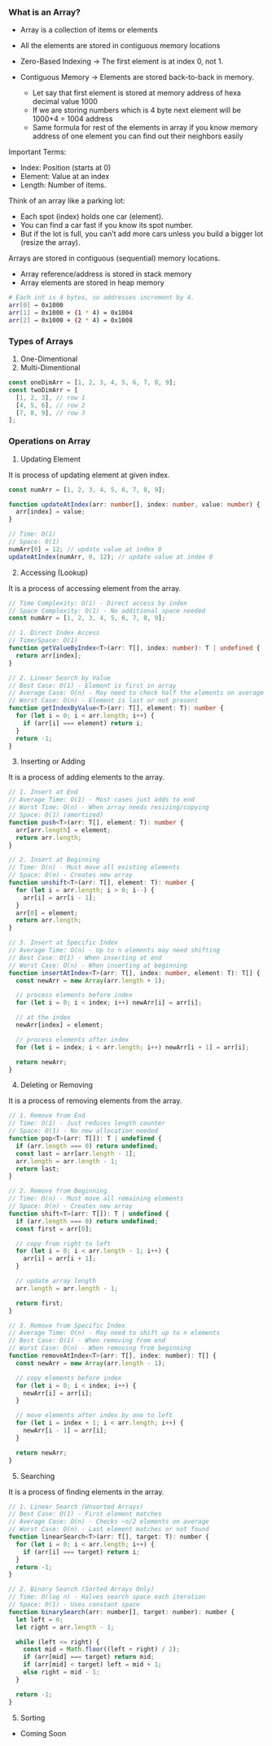 ### What is an Array?

- Array is a collection of items or elements
- All the elements are stored in contiguous memory locations

- Zero-Based Indexing → The first element is at index 0, not 1.
- Contiguous Memory → Elements are stored back-to-back in memory.
  - Let say that first element is stored at memory address of hexa decimal value 1000
  - If we are storing numbers which is 4 byte next element will be 1000+4 = 1004 address
  - Same formula for rest of the elements in array if you know memory address of one element you can find out their neighbors easily

Important Terms:

- Index: Position (starts at 0)
- Element: Value at an index
- Length: Number of items.

Think of an array like a parking lot:

- Each spot (index) holds one car (element).
- You can find a car fast if you know its spot number.
- But if the lot is full, you can’t add more cars unless you build a bigger lot (resize the array).

Arrays are stored in contiguous (sequential) memory locations.

- Array reference/address is stored in stack memory
- Array elements are stored in heap memory

```bash
# Each int is 4 bytes, so addresses increment by 4.
arr[0] → 0x1000
arr[1] → 0x1000 + (1 * 4) = 0x1004
arr[2] → 0x1000 + (2 * 4) = 0x1008
```

### Types of Arrays

1. One-Dimentional
2. Multi-Dimentional

```typescript
const oneDimArr = [1, 2, 3, 4, 5, 6, 7, 8, 9];
const twoDimArr = [
  [1, 2, 3], // row 1
  [4, 5, 6], // row 2
  [7, 8, 9], // row 3
];
```

### Operations on Array

1. Updating Element

It is process of updating element at given index.

```typescript
const numArr = [1, 2, 3, 4, 5, 6, 7, 8, 9];

function updateAtIndex(arr: number[], index: number, value: number) {
  arr[index] = value;
}

// Time: O(1)
// Space: O(1)
numArr[0] = 12; // update value at index 0
updateAtIndex(numArr, 0, 12); // update value at index 0
```

2. Accessing (Lookup)

It is a process of accessing element from the array.

```typescript
// Time Complexity: O(1) - Direct access by index
// Space Complexity: O(1) - No additional space needed
const numArr = [1, 2, 3, 4, 5, 6, 7, 8, 9];

// 1. Direct Index Access
// Time/Space: O(1)
function getValueByIndex<T>(arr: T[], index: number): T | undefined {
  return arr[index];
}

// 2. Linear Search by Value
// Best Case: O(1) - Element is first in array
// Average Case: O(n) - May need to check half the elements on average
// Worst Case: O(n) - Element is last or not present
function getIndexByValue<T>(arr: T[], element: T): number {
  for (let i = 0; i < arr.length; i++) {
    if (arr[i] === element) return i;
  }
  return -1;
}
```

3. Inserting or Adding

It is a process of adding elements to the array.

```typescript
// 1. Insert at End
// Average Time: O(1) - Most cases just adds to end
// Worst Time: O(n) - When array needs resizing/copying
// Space: O(1) (amortized)
function push<T>(arr: T[], element: T): number {
  arr[arr.length] = element;
  return arr.length;
}

// 2. Insert at Beginning
// Time: O(n) - Must move all existing elements
// Space: O(n) - Creates new array
function unshift<T>(arr: T[], element: T): number {
  for (let i = arr.length; i > 0; i--) {
    arr[i] = arr[i - 1];
  }
  arr[0] = element;
  return arr.length;
}

// 3. Insert at Specific Index
// Average Time: O(n) - Up to n elements may need shifting
// Best Case: O(1) - When inserting at end
// Worst Case: O(n) - When inserting at beginning
function insertAtIndex<T>(arr: T[], index: number, element: T): T[] {
  const newArr = new Array(arr.length + 1);

  // process elements before index
  for (let i = 0; i < index; i++) newArr[i] = arr[i];

  // at the index
  newArr[index] = element;

  // process elements after index
  for (let i = index; i < arr.length; i++) newArr[i + 1] = arr[i];

  return newArr;
}
```

4. Deleting or Removing

It is a process of removing elements from the array.

```javascript
// 1. Remove from End
// Time: O(1) - Just reduces length counter
// Space: O(1) - No new allocation needed
function pop<T>(arr: T[]): T | undefined {
  if (arr.length === 0) return undefined;
  const last = arr[arr.length - 1];
  arr.length = arr.length - 1;
  return last;
}

// 2. Remove from Beginning
// Time: O(n) - Must move all remaining elements
// Space: O(n) - Creates new array
function shift<T>(arr: T[]): T | undefined {
  if (arr.length === 0) return undefined;
  const first = arr[0];

  // copy from right to left
  for (let i = 0; i < arr.length - 1; i++) {
    arr[i] = arr[i + 1];
  }

  // update array length
  arr.length = arr.length - 1;

  return first;
}

// 3. Remove from Specific Index
// Average Time: O(n) - May need to shift up to n elements
// Best Case: O(1) - When removing from end
// Worst Case: O(n) - When removing from beginning
function removeAtIndex<T>(arr: T[], index: number): T[] {
  const newArr = new Array(arr.length - 1);

  // copy elements before index
  for (let i = 0; i < index; i++) {
    newArr[i] = arr[i];
  }

  // move elements after index by one to left
  for (let i = index + 1; i < arr.length; i++) {
    newArr[i - 1] = arr[i];
  }

  return newArr;
}
```

5. Searching

It is a process of finding elements in the array.

```javascript
// 1. Linear Search (Unsorted Arrays)
// Best Case: O(1) - First element matches
// Average Case: O(n) - Checks ~n/2 elements on average
// Worst Case: O(n) - Last element matches or not found
function linearSearch<T>(arr: T[], target: T): number {
  for (let i = 0; i < arr.length; i++) {
    if (arr[i] === target) return i;
  }
  return -1;
}

// 2. Binary Search (Sorted Arrays Only)
// Time: O(log n) - Halves search space each iteration
// Space: O(1) - Uses constant space
function binarySearch(arr: number[], target: number): number {
  let left = 0;
  let right = arr.length - 1;

  while (left <= right) {
    const mid = Math.floor((left + right) / 2);
    if (arr[mid] === target) return mid;
    if (arr[mid] < target) left = mid + 1;
    else right = mid - 1;
  }

  return -1;
}
```

5. Sorting

- Coming Soon
